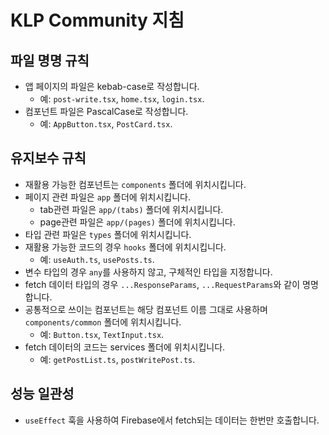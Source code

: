 # KLP Community 지침

## 파일 명명 규칙

- 앱 페이지의 파일은 kebab-case로 작성합니다.
  - 예: `post-write.tsx`, `home.tsx`, `login.tsx`.
- 컴포넌트 파일은 PascalCase로 작성합니다.
  - 예: `AppButton.tsx`, `PostCard.tsx`.

## 유지보수 규칙

- 재활용 가능한 컴포넌트는 `components` 폴더에 위치시킵니다.
- 페이지 관련 파일은 `app` 폴더에 위치시킵니다.
  - tab관련 파일은 `app/(tabs)` 폴더에 위치시킵니다.
  - page관련 파일은 `app/(pages)` 폴더에 위치시킵니다.
- 타입 관련 파일은 `types` 폴더에 위치시킵니다.
- 재활용 가능한 코드의 경우 `hooks` 폴더에 위치시킵니다.
  - 예: `useAuth.ts`, `usePosts.ts`.
- 변수 타입의 경우 `any`를 사용하지 않고, 구체적인 타입을 지정합니다.
- fetch 데이터 타입의 경우 `...ResponseParams`, `...RequestParams`와 같이 명명합니다.
- 공통적으로 쓰이는 컴포넌트는 해당 컴포넌트 이름 그대로 사용하며 `components/common` 폴더에 위치시킵니다.
  - 예: `Button.tsx`, `TextInput.tsx`.
- fetch 데이터의 코드는 services 폴더에 위치시킵니다.
  - 예: `getPostList.ts`, `postWritePost.ts`.

## 성능 일관성

- `useEffect` 훅을 사용하여 Firebase에서 fetch되는 데이터는 한번만 호출합니다.
